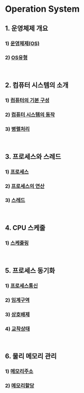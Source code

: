 # Operation System

## 1. 운영체제 개요

### 1) [운영체제(OS)](./운영체제(OS).md)

### 2) [OS유형](./OS유형.md)

<br />

## 2. 컴퓨터 시스템의 소개

### 1) [컴퓨터의 기본 구성](./컴퓨터의%20기본%20구성.md)

### 2) [컴퓨터 시스템의 동작](./컴퓨터%20시스템의%20동작.md)

### 3) [병렬처리](./병렬처리)

<br />

## 3. 프로세스와 스레드

### 1) [프로세스](./프로세스.md)

### 2) [프로세스의 연산](./프로세스의%20연산.md)

### 3) [스레드](./스레드.md)

<br />

## 4. CPU 스케줄

### 1) [스케줄링](./CPU스케줄링.md)

<br />

## 5. 프로세스 동기화

### 1) [프로세스통신](./프로세스통신.md)

### 2) [임계구역](./임계구역.md)

### 3) [상호배제](./상호배제.md)

### 4) [교착상태](./교착상태.md)

<br />

## 6. 물리 메모리 관리

### 1) [메모리주소](./메모리주소.md)

### 2) [메모리할당](./메모리할당.md)